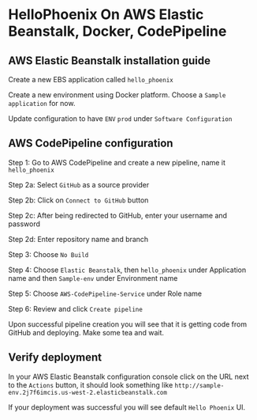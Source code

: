# HelloPhoenix On AWS Elastic Beanstalk, Docker, CodePipeline

## AWS Elastic Beanstalk installation guide

Create a new EBS application called `hello_phoenix`

Create a new environment using Docker platform. Choose a `Sample application` for now.

Update configuration to have `ENV` `prod` under `Software Configuration`

## AWS CodePipeline configuration

Step 1: Go to AWS CodePipeline and create a new pipeline, name it `hello_phoenix`

Step 2a: Select `GitHub` as a source provider

Step 2b: Click on `Connect to GitHub` button

Step 2c: After being redirected to GitHub, enter your username and password

Step 2d: Enter repository name and branch

Step 3: Choose `No Build`

Step 4: Choose `Elastic Beanstalk`, then `hello_phoenix` under Application name and then `Sample-env` under Environment name

Step 5: Choose `AWS-CodePipeline-Service` under Role name

Step 6: Review and click `Create pipeline`

Upon successful pipeline creation you will see that it is getting code from GitHub and deploying. Make some tea and wait.

## Verify deployment

In your AWS Elastic Beanstalk configuration console click on the URL next to the `Actions` button, it should look something like `http://sample-env.2j7f6imcis.us-west-2.elasticbeanstalk.com`

If your deployment was successful you will see default `Hello Phoenix` UI.
